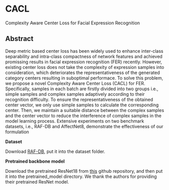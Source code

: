 # CACL
Complexity Aware Center Loss for Facial Expression Recognition

## Abstract
Deep metric based center loss has been widely used to enhance inter-class separability and intra-class compactness of network features and achieved promissing results in facial expression recognition (FER) recently.  However, existing center loss does not take the complexity of expression samples into consideration, which deteriorates the representativeness of the generated category centers resulting in suboptimal performace. To solve this problem, we propose a novel Complexity Aware Center Loss (CACL) for FER. Specifically, samples in each batch are firstly divided into two groups i.e., simple samples and complex samples  adaptively according to their recognition difficulty. To ensure the representativeness of the obtained center vector, we only use simple samples to calculate the corresponding center. Then, we maintain a suitable distance between the complex samples and the center vector to reduce the interference of complex samples in the model learning process.  Extensive experiments on two benchmark datasets, i.e., RAF-DB and AffectNet8, demonstrate the effectiveness of our formulation

**Dataset**

Download [RAF-DB](http://www.whdeng.cn/RAF/model1.html#dataset), put it into the dataset folder.

**Pretrained backbone model**

Download the pretrained ResNet18 from [this](https://github.com/amirhfarzaneh/dacl) github repository, and then put it into the pretrained_model directory. We thank the authors for providing their pretrained ResNet model.
